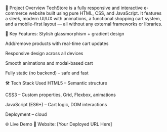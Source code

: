 📌 Project Overview
TechStore is a fully responsive and interactive e-commerce website built using pure HTML, CSS, and JavaScript. It features a sleek, modern UI/UX with animations, a functional shopping cart system, and a mobile-first layout — all without any external frameworks or libraries.

🔑 Key Features:
Stylish glassmorphism + gradient design

Add/remove products with real-time cart updates

Responsive design across all devices

Smooth animations and modal-based cart

Fully static (no backend) – safe and fast

🛠️ Tech Stack Used
HTML5 – Semantic structure

CSS3 – Custom properties, Grid, Flexbox, animations

JavaScript (ES6+) – Cart logic, DOM interactions

Deployment – cloud 

🌐 Live Demo
🔗 Website: [Your Deployed URL Here]

